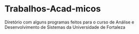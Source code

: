 # Trabalhos-Acad-micos
Diretório com alguns programas feitos para o curso de Análise e Desenvolvimento de Sistemas da Universidade de Fortaleza
